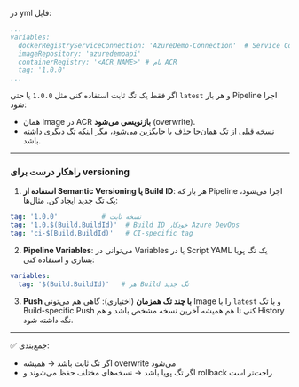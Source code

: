 در yml فایل:
```yaml
...
variables:
  dockerRegistryServiceConnection: 'AzureDemo-Connection'  # Service Connection به Azure
  imageRepository: 'azuredemoapi'
  containerRegistry: '<ACR_NAME>' # نام ACR
  tag: '1.0.0'
...
```
اگر فقط یک تگ ثابت استفاده کنی مثل `1.0.0` یا حتی `latest` و هر بار Pipeline اجرا شود:

* همان Image در ACR **بازنویسی می‌شود** (overwrite).
* نسخه قبلی از تگ همان‌جا حذف یا جایگزین می‌شود، مگر اینکه تگ دیگری داشته باشد.

---

### راهکار درست برای versioning

1. **استفاده از Semantic Versioning یا Build ID**:
   هر بار که Pipeline اجرا می‌شود، یک تگ جدید ایجاد کن. مثال‌ها:

```yaml
tag: '1.0.0'           # نسخه ثابت
tag: '1.0.$(Build.BuildId)'  # Build ID خودکار Azure DevOps
tag: 'ci-$(Build.BuildId)'   # CI-specific tag
```

2. **Pipeline Variables**:
   می‌توانی در Variables یا در Script YAML یک تگ پویا بسازی و استفاده کنی:

```yaml
variables:
  tag: '$(Build.BuildId)'   # هر Build تگ جدید
```

3. **Push با چند تگ همزمان** (اختیاری):
   گاهی هم می‌تونی Image را با `latest` و با تگ Build-specific Push کنی تا هم همیشه آخرین نسخه مشخص باشد و هم History نگه داشته شود.

---

✅ جمع‌بندی:

* اگر تگ ثابت باشد → همیشه overwrite می‌شود
* اگر تگ پویا باشد → نسخه‌های مختلف حفظ می‌شوند و rollback راحت‌تر است

